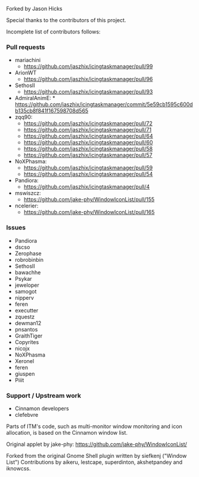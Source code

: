 Forked by Jason Hicks

Special thanks to the contributors of this project.

Incomplete list of contributors follows:

### Pull requests

  * mariachini
    * https://github.com/jaszhix/icingtaskmanager/pull/99
  * ArionWT
    * https://github.com/jaszhix/icingtaskmanager/pull/96
  * SethosII
    * https://github.com/jaszhix/icingtaskmanager/pull/93
  *  AdmiralAnimE:
    * https://github.com/jaszhix/icingtaskmanager/commit/5e59cb1595c600db135cb8f841f167598708d565
  * zqq90:
    * https://github.com/jaszhix/icingtaskmanager/pull/72
    * https://github.com/jaszhix/icingtaskmanager/pull/71
    * https://github.com/jaszhix/icingtaskmanager/pull/64
    * https://github.com/jaszhix/icingtaskmanager/pull/60
    * https://github.com/jaszhix/icingtaskmanager/pull/58
    * https://github.com/jaszhix/icingtaskmanager/pull/57
  * NoXPhasma:
    * https://github.com/jaszhix/icingtaskmanager/pull/59
    * https://github.com/jaszhix/icingtaskmanager/pull/54
  * Pandiora:
    * https://github.com/jaszhix/icingtaskmanager/pull/4
  * mswiszcz:
    * https://github.com/jake-phy/WindowIconList/pull/155
  * ncelerier:
    * https://github.com/jake-phy/WindowIconList/pull/165

### Issues

  * Pandiora
  * dscso
  * Zerophase
  * robrobinbin
  * SethosII
  * bawachhe
  * Psykar
  * jeweloper
  * samogot
  * nipperv
  * feren
  * executter
  * zquestz
  * dewman12
  * pnsantos
  * GraithTiger
  * Copyrites
  * nicojx
  * NoXPhasma
  * Xeronel
  * feren
  * giuspen
  * Piiit

### Support / Upstream work

  * Cinnamon developers
  * clefebvre

Parts of ITM's code, such as multi-monitor window monitoring and icon allocation, is based on the Cinnamon window list.

Original applet by jake-phy: https://github.com/jake-phy/WindowIconList/

Forked from the original Gnome Shell plugin written by siefkenj ("Window List")
Contributions by aikeru, lestcape, superdinton, akshetpandey and iknowcss.
